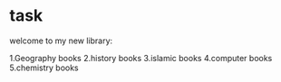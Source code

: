 # task


welcome to my new library:

1.Geography books
2.history  books
3.islamic books
4.computer books
5.chemistry books
